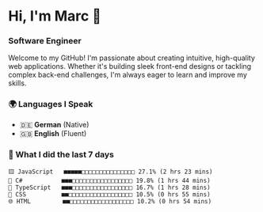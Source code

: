 # Hi, I'm Marc 👋 
### Software Engineer

Welcome to my GitHub! I'm passionate about creating intuitive, high-quality web applications. Whether it's building sleek front-end designs or tackling complex back-end challenges, I'm always eager to learn and improve my skills.  

### 🌍 Languages I Speak  
- 🇩🇪 **German** (Native)  
- 🇬🇧 **English** (Fluent)

### 🤯 What I did the last 7 days

```
🟨 JavaScript   ■■■■■□□□□□□□□□□□□□□□ 27.1% (2 hrs 23 mins)
🔷 C#           ■■■□□□□□□□□□□□□□□□□□ 19.8% (1 hrs 44 mins)
🔷 TypeScript   ■■■□□□□□□□□□□□□□□□□□ 16.7% (1 hrs 28 mins)
🎨 CSS          ■■□□□□□□□□□□□□□□□□□□ 10.5% (0 hrs 55 mins)
🌐 HTML         ■■□□□□□□□□□□□□□□□□□□ 10.2% (0 hrs 54 mins)
```